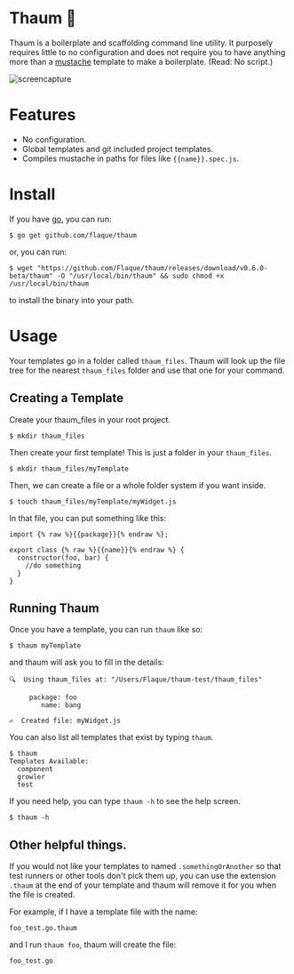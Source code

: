# Thaum 🔮
Thaum is a boilerplate and scaffolding command line utility. It purposely requires little to no configuration and does not require you to have anything more than a [mustache](http://mustache.github.io/) template to make a boilerplate. (Read: No script.)

![screencapture](http://evanconrad.com/thaum.gif)

# Features
- No configuration.
- Global templates and git included project templates.
- Compiles mustache in paths for files like `{{name}}.spec.js`.
 
# Install

If you have [go](https://golang.org/), you can run:

```
$ go get github.com/flaque/thaum
```

or, you can run:

```
$ wget "https://github.com/Flaque/thaum/releases/download/v0.6.0-beta/thaum" -O "/usr/local/bin/thaum" && sudo chmod +x /usr/local/bin/thaum
```

to install the binary into your path.

# Usage

Your templates go in a folder called `thaum_files`. Thaum will look up the file
tree for the nearest `thaum_files` folder and use that one for your command.

## Creating a Template
Create your thaum_files in your root project.

```
$ mkdir thaum_files
```

Then create your first template! This is just a folder in your `thaum_files`.

```
$ mkdir thaum_files/myTemplate
```

Then, we can create a file or a whole folder system if you want inside.

```
$ touch thaum_files/myTemplate/myWidget.js
```

In that file, you can put something like this:

```
import {% raw %}{{package}}{% endraw %};

export class {% raw %}{{name}}{% endraw %} {
  constructor(foo, bar) {
    //do something
  }
}
```

## Running Thaum

Once you have a template, you can run `thaum` like so:

```
$ thaum myTemplate
```

and thaum will ask you to fill in the details:

```
🔍  Using thaum_files at: "/Users/Flaque/thaum-test/thaum_files"

     package: foo
        name: bang

✍️  Created file: myWidget.js
```

You can also list all templates that exist by typing `thaum`.

```
$ thaum
Templates Available:
  component
  growler
  test
```

If you need help, you can type `thaum -h` to see the help screen.

```
$ thaum -h
```

## Other helpful things.

If you would not like your templates to named `.somethingOrAnother` so that test runners or other tools don't pick them up, you can use the extension `.thaum` at the end of your template and thaum will remove it for you when the file is created.

For example, if I have a template file with the name:
```
foo_test.go.thaum
```

and I run `thaum foo`, thaum will create the file:
```
foo_test.go
```
